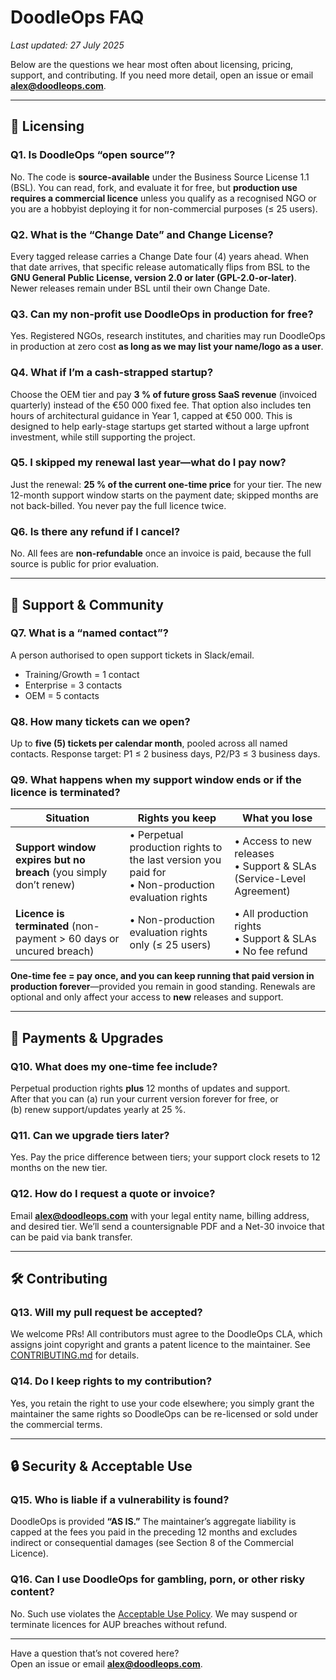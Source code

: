 # DoodleOps FAQ

_Last updated: 27 July 2025_

Below are the questions we hear most often about licensing, pricing, support, and
contributing.  If you need more detail, open an issue or email
**alex@doodleops.com**.

---

## 📜 Licensing

### **Q1. Is DoodleOps “open source”?**  
No.  The code is **source-available** under the Business Source License 1.1
(BSL). You can read, fork, and evaluate it for free, but **production use
requires a commercial licence** unless you qualify as a recognised NGO or you
are a hobbyist deploying it for non-commercial purposes (≤ 25 users).

### **Q2. What is the “Change Date” and Change License?**  
Every tagged release carries a Change Date four (4) years ahead.  When that date
arrives, that specific release automatically flips from BSL to the
**GNU General Public License, version 2.0 or later (GPL-2.0-or-later)**. 
Newer releases remain under BSL until their own Change Date.

### **Q3. Can my non-profit use DoodleOps in production for free?**  
Yes. Registered NGOs, research institutes, and charities may run DoodleOps in
production at zero cost **as long as we may list your name/logo as a user**.

### **Q4. What if I’m a cash-strapped startup?**  
Choose the OEM tier and pay **3 % of future gross SaaS revenue** (invoiced
quarterly) instead of the €50 000 fixed fee.  That option also includes ten
hours of architectural guidance in Year 1, capped at €50 000.  This is
designed to help early-stage startups get started without a large upfront
investment, while still supporting the project.

### **Q5. I skipped my renewal last year—what do I pay now?**  
Just the renewal: **25 % of the current one-time price** for your tier.  The new
12-month support window starts on the payment date; skipped months are not
back-billed. You never pay the full licence twice.

### **Q6. Is there any refund if I cancel?**  
No. All fees are **non-refundable** once an invoice is paid, because the full
source is public for prior evaluation.

---

## 🤝 Support & Community

### **Q7. What is a “named contact”?**  
A person authorised to open support tickets in Slack/email.  
* Training/Growth = 1 contact  
* Enterprise = 3 contacts  
* OEM = 5 contacts

### **Q8. How many tickets can we open?**  
Up to **five (5) tickets per calendar month**, pooled across all named contacts.
Response target: P1 ≤ 2 business days, P2/P3 ≤ 3 business days.

### **Q9. What happens when my support window ends or if the licence is terminated?**

| Situation                                                           | Rights you keep                                                                                      | What you lose                                                          |
|---------------------------------------------------------------------|------------------------------------------------------------------------------------------------------|------------------------------------------------------------------------|
| **Support window expires but no breach** (you simply don’t renew)   | • Perpetual production rights to the last version you paid for<br>• Non-production evaluation rights | • Access to new releases<br>• Support & SLAs (Service-Level Agreement) |
| **Licence is terminated** (non-payment > 60 days or uncured breach) | • Non-production evaluation rights only (≤ 25 users)                                                 | • All production rights<br>• Support & SLAs<br>• No fee refund         |

**One-time fee = pay once, and you can keep running that paid version in production forever**—provided you remain in good standing.  Renewals are optional and only affect your access to **new** releases and support.

---

## 💸 Payments & Upgrades

### **Q10. What does my one-time fee include?**  
Perpetual production rights **plus** 12 months of updates and support.  
After that you can (a) run your current version forever for free, or  
(b) renew support/updates yearly at 25 %.

### **Q11. Can we upgrade tiers later?**  
Yes. Pay the price difference between tiers; your support clock resets to 12 months on the new tier.

### **Q12. How do I request a quote or invoice?**  
Email **alex@doodleops.com** with your legal entity name, billing address,
and desired tier. We’ll send a countersignable PDF and a Net-30 invoice that
can be paid via bank transfer.

---

## 🛠️ Contributing

### **Q13. Will my pull request be accepted?**  
We welcome PRs!  All contributors must agree to the DoodleOps CLA, which assigns
joint copyright and grants a patent licence to the maintainer.  See
[CONTRIBUTING.md](CONTRIBUTING.md) for details.

### **Q14. Do I keep rights to my contribution?**  
Yes, you retain the right to use your code elsewhere; you simply grant the
maintainer the same rights so DoodleOps can be re-licensed or sold under the
commercial terms.

---

## 🔒 Security & Acceptable Use

### **Q15. Who is liable if a vulnerability is found?**  
DoodleOps is provided **“AS IS.”**  The maintainer’s aggregate liability is
capped at the fees you paid in the preceding 12 months and excludes indirect or
consequential damages (see Section 8 of the Commercial Licence).

### **Q16. Can I use DoodleOps for gambling, porn, or other risky content?**  
No. Such use violates the [Acceptable Use Policy](ACCEPTABLE_USE_POLICY.md).  We 
may suspend or terminate licences for AUP breaches without refund.

---

Have a question that’s not covered here?  
Open an issue or email **alex@doodleops.com**.